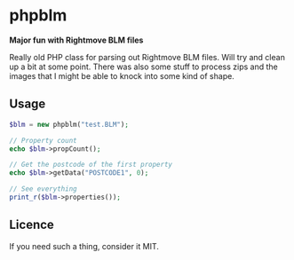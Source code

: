 # phpblm

**Major fun with Rightmove BLM files**

Really old PHP class for parsing out Rightmove BLM files. Will try and clean up a bit at some point. There was also some stuff to process zips and the images that I might be able to knock into some kind of shape.

## Usage

```php
$blm = new phpblm("test.BLM");

// Property count
echo $blm->propCount();

// Get the postcode of the first property
echo $blm->getData("POSTCODE1", 0);

// See everything
print_r($blm->properties());
```

## Licence

If you need such a thing, consider it MIT.